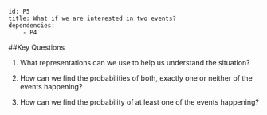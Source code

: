 ````
id: P5
title: What if we are interested in two events?
dependencies:
    - P4
````
##Key Questions

1.  What representations can we use to help us understand the situation?

1.  How can we find the probabilities of both, exactly one or neither of the events happening?

1.  How can we find the probability of at least one of the events happening?